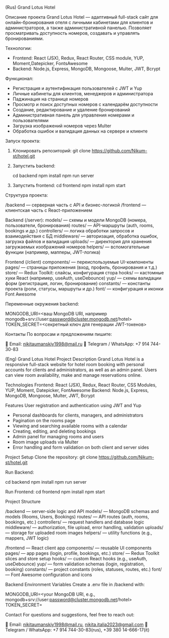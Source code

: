 (Rus)
Grand Lotus Hotel

Описание проекта
Grand Lotus Hotel — адаптивный full-stack сайт для онлайн-бронирования отеля с личными кабинетами для клиентов и администраторов, а также административной панелью. 
Позволяет просматривать доступность номеров, создавать и управлять бронированиями.

Технологии:

- Frontend: React (JSX), Redux, React Router, CSS module, YUP, Moment,Datepicker, FontsAwesome
- Backend: Node.js, Express, MongoDB, Mongoose, Multer, JWT, Bcrypt

Функционал:

- Регистрация и аутентификация пользователей с JWT и Yup
- Личные кабинеты для клиентов, менеджеров и администратора
- Паджинация на странице номеров
- Просмотр и поиск доступных номеров с календарём доступности
- Создание, редактирование и удаление бронирований
- Административная панель для управления номерами и пользователями
- Загрузка изображений номеров через Multer
- Обработка ошибок и валидация данных на сервере и клиенте

Запуск проекта:

 1. Клонировать репозиторий:
    git clone https://github.com/Nikum-st/hotel.git
 2. Запустить backend:
    
    cd backend
    npm install
    npm run server
    
  3. Запустить frontend:
    cd frontend
    npm install
    npm start

Структура проекта:

/backend — серверная часть с API и бизнес-логикой
/frontend — клиентская часть с React-приложением

Backend (/server):
models/ — схемы и модели MongoDB (номера, пользователи, бронирования)
routes/ — API-маршруты (auth, rooms, bookings и др.)
controllers/ — логика обработки запросов и взаимодействия с БД
middleware/ — авторизация, обработка ошибок, загрузка файлов и валидация
uploads/ — директория для хранения загружаемых изображений номеров
helpers/ — вспомогательные функции (например, мапперы, JWT-логика)

Frontend (/client)
components/ — переиспользуемые UI-компоненты
pages/ — страницы приложения (вход, профиль, бронирования и т.д.)
store/ — Redux Toolkit: слайсы, конфигурация стора
hooks/ — кастомные хуки React (например, useAuth, useDebounce)
yup/ — схемы валидации форм (регистрация, логин, бронирование)
constants/ — константы проекта (роли, статусы, маршруты и др.)
font/ — конфигурация и иконки Font Awesome

Переменные окружения backend:

MONGODB_URI=<ваш MongoDB URI, например mongodb+srv://user:password@cluster.mongodb.net/hotel>
TOKEN_SECRET=<секретный ключ для генерации JWT-токенов>

Контакты
По вопросам и предложениям пишите: 

📧 Email: nikitaumanskiy1998@mail.ru
📱 Telegram / WhatsApp: +7 914 744-30-83

(Eng)
Grand Lotus Hotel
Project Description
Grand Lotus Hotel is a responsive full-stack website for hotel room booking with personal accounts for clients and administrators, as well as an admin panel. Users can view room availability, make and manage reservations online.

Technologies
Frontend: React (JSX), Redux, React Router, CSS Modules, YUP, Moment, Datepicker, FontAwesome
Backend: Node.js, Express, MongoDB, Mongoose, Multer, JWT, Bcrypt

Features
User registration and authentication using JWT and Yup

- Personal dashboards for clients, managers, and administrators
- Pagination on the rooms page
- Viewing and searching available rooms with a calendar
- Creating, editing, and deleting bookings
- Admin panel for managing rooms and users
- Room image uploads via Multer
- Error handling and form validation on both client and server sides

Project Setup
Clone the repository:
git clone https://github.com/Nikum-st/hotel.git

Run Backend:

cd backend
npm install
npm run server

Run Frontend:
cd frontend
npm install
npm start

Project Structure

/backend — server-side logic and API
models/ — MongoDB schemas and models (Rooms, Users, Bookings)
routes/ — API routes (auth, rooms, bookings, etc.)
controllers/ — request handlers and database logic
middleware/ — authorization, file upload, error handling, validation
uploads/ — storage for uploaded room images
helpers/ — utility functions (e.g., mappers, JWT logic)

/frontend — React client app
components/ — reusable UI components
pages/ — app pages (login, profile, bookings, etc.)
store/ — Redux Toolkit slices and store setup
hooks/ — custom React hooks (e.g., useAuth, useDebounce)
yup/ — form validation schemas (login, registration, booking)
constants/ — project constants (roles, statuses, routes, etc.)
font/ — Font Awesome configuration and icons

Backend Environment Variables
Create a .env file in /backend with:

MONGODB_URI=<your MongoDB URI, e.g., mongodb+srv://user:password@cluster.mongodb.net/hotel>
TOKEN_SECRET=<your secret JWT key>

Contact
For questions and suggestions, feel free to reach out:

📧 Email: nikitaumanskiy1998@mail.ru, nikita.italia2023@gmail.com
📱 Telegram / WhatsApp: +7 914 744-30-83(rus), +39 380 14-666-17(it)
